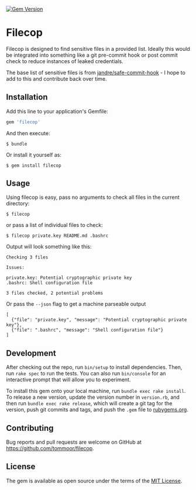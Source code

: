 [![Gem Version](https://badge.fury.io/rb/filecop.svg)](https://badge.fury.io/rb/filecop)

# Filecop

Filecop is designed to find sensitive files in a provided list. Ideally this would be integrated into something like a git pre-commit hook or post commit check to reduce instances of leaked credentials.

The base list of sensitive files is from [jandre/safe-commit-hook](https://github.com/jandre/safe-commit-hook/blob/master/git-deny-patterns.json) - I hope to add to this and contribute back over time.

## Installation

Add this line to your application's Gemfile:

```ruby
gem 'filecop'
```

And then execute:

    $ bundle

Or install it yourself as:

    $ gem install filecop

## Usage

Using filecop is easy, pass no arguments to check all files in the current directory:

    $ filecop

or pass a list of individual files to check:

    $ filecop private.key README.md .bashrc

Output will look something like this:

```
Checking 3 files

Issues:

private.key: Potential cryptographic private key
.bashrc: Shell configuration file

3 files checked, 2 potential problems
```

Or pass the `--json` flag to get a machine parseable output

```
[
  {"file": "private.key", "message": "Potential cryptographic private key"},
  {"file": ".bashrc", "message": "Shell configuration file"}
]
```

## Development

After checking out the repo, run `bin/setup` to install dependencies. Then, run `rake spec` to run the tests. You can also run `bin/console` for an interactive prompt that will allow you to experiment.

To install this gem onto your local machine, run `bundle exec rake install`. To release a new version, update the version number in `version.rb`, and then run `bundle exec rake release`, which will create a git tag for the version, push git commits and tags, and push the `.gem` file to [rubygems.org](https://rubygems.org).

## Contributing

Bug reports and pull requests are welcome on GitHub at https://github.com/tommoor/filecop.


## License

The gem is available as open source under the terms of the [MIT License](http://opensource.org/licenses/MIT).

